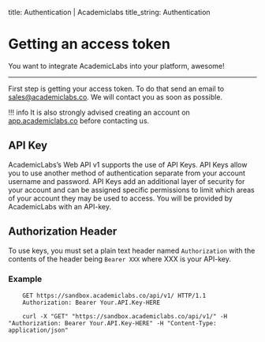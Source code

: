title: Authentication | Academiclabs
title_string: Authentication

# Getting an access token

You want to integrate AcademicLabs into your platform, awesome!

--- 

First step is getting your access token. To do that send an email to <a href="mailto:sales@academiclabs.co" target="_blank">sales@academiclabs.co</a>. We will contact you as soon as possible.

!!! info 
    It is also strongly advised creating an account on <a href="app.academiclabs.co" target="_blank">app.academiclabs.co</a> before contacting us.


## API Key
AcademicLabs’s Web API v1 supports the use of API Keys. API Keys allow you to use another method of authentication separate from your account username and password. API Keys add an additional layer of security for your account and can be assigned specific permissions to limit which areas of your account they may be used to access. You will be provided by AcademicLabs with an API-key. 


## Authorization Header
To use keys, you must set a plain text header named `Authorization` with the contents of the header being `Bearer XXX` where XXX is your API-key.

### Example

```
	GET https://sandbox.academiclabs.co/api/v1/ HTTP/1.1
	Authorization: Bearer Your.API.Key-HERE
```

```curl
	curl -X "GET" "https://sandbox.academiclabs.co/api/v1/" -H "Authorization: Bearer Your.API.Key-HERE" -H "Content-Type: application/json"
```


